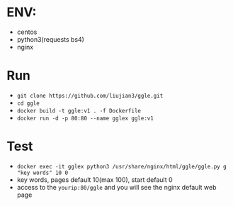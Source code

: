 # ENV:
   - centos
   - python3(requests bs4)
   - nginx

# Run
- ```git clone https://github.com/liujian3/ggle.git```
- ```cd ggle```
- ```docker build -t ggle:v1 . -f Dockerfile```
- ```docker run -d -p 80:80 --name gglex ggle:v1```

# Test
- ```docker exec -it gglex python3 /usr/share/nginx/html/ggle/ggle.py g "key words" 10 0```
- key words, pages default 10(max 100), start default 0
- access to the ```yourip:80/ggle``` and you will see the nginx default web page
